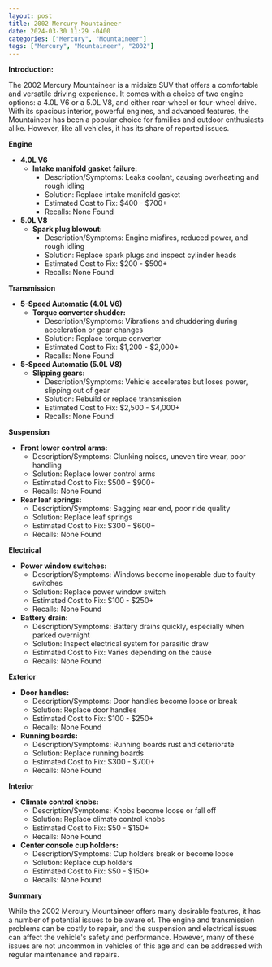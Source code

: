 ```yaml
---
layout: post
title: 2002 Mercury Mountaineer
date: 2024-03-30 11:29 -0400
categories: ["Mercury", "Mountaineer"]
tags: ["Mercury", "Mountaineer", "2002"]
---
```

**Introduction:**

The 2002 Mercury Mountaineer is a midsize SUV that offers a comfortable and versatile driving experience. It comes with a choice of two engine options: a 4.0L V6 or a 5.0L V8, and either rear-wheel or four-wheel drive. With its spacious interior, powerful engines, and advanced features, the Mountaineer has been a popular choice for families and outdoor enthusiasts alike. However, like all vehicles, it has its share of reported issues.

**Engine**

* **4.0L V6**
    * **Intake manifold gasket failure:**
        * Description/Symptoms: Leaks coolant, causing overheating and rough idling
        * Solution: Replace intake manifold gasket
        * Estimated Cost to Fix: $400 - $700+
        * Recalls: None Found
* **5.0L V8**
    * **Spark plug blowout:**
        * Description/Symptoms: Engine misfires, reduced power, and rough idling
        * Solution: Replace spark plugs and inspect cylinder heads
        * Estimated Cost to Fix: $200 - $500+
        * Recalls: None Found

**Transmission**

* **5-Speed Automatic (4.0L V6)**
    * **Torque converter shudder:**
        * Description/Symptoms: Vibrations and shuddering during acceleration or gear changes
        * Solution: Replace torque converter
        * Estimated Cost to Fix: $1,200 - $2,000+
        * Recalls: None Found
* **5-Speed Automatic (5.0L V8)**
    * **Slipping gears:**
        * Description/Symptoms: Vehicle accelerates but loses power, slipping out of gear
        * Solution: Rebuild or replace transmission
        * Estimated Cost to Fix: $2,500 - $4,000+
        * Recalls: None Found

**Suspension**

* **Front lower control arms:**
    * Description/Symptoms: Clunking noises, uneven tire wear, poor handling
    * Solution: Replace lower control arms
    * Estimated Cost to Fix: $500 - $900+
    * Recalls: None Found
* **Rear leaf springs:**
    * Description/Symptoms: Sagging rear end, poor ride quality
    * Solution: Replace leaf springs
    * Estimated Cost to Fix: $300 - $600+
    * Recalls: None Found

**Electrical**

* **Power window switches:**
    * Description/Symptoms: Windows become inoperable due to faulty switches
    * Solution: Replace power window switch
    * Estimated Cost to Fix: $100 - $250+
    * Recalls: None Found
* **Battery drain:**
    * Description/Symptoms: Battery drains quickly, especially when parked overnight
    * Solution: Inspect electrical system for parasitic draw
    * Estimated Cost to Fix: Varies depending on the cause
    * Recalls: None Found

**Exterior**

* **Door handles:**
    * Description/Symptoms: Door handles become loose or break
    * Solution: Replace door handles
    * Estimated Cost to Fix: $100 - $250+
    * Recalls: None Found
* **Running boards:**
    * Description/Symptoms: Running boards rust and deteriorate
    * Solution: Replace running boards
    * Estimated Cost to Fix: $300 - $700+
    * Recalls: None Found

**Interior**

* **Climate control knobs:**
    * Description/Symptoms: Knobs become loose or fall off
    * Solution: Replace climate control knobs
    * Estimated Cost to Fix: $50 - $150+
    * Recalls: None Found
* **Center console cup holders:**
    * Description/Symptoms: Cup holders break or become loose
    * Solution: Replace cup holders
    * Estimated Cost to Fix: $50 - $150+
    * Recalls: None Found

**Summary**

While the 2002 Mercury Mountaineer offers many desirable features, it has a number of potential issues to be aware of. The engine and transmission problems can be costly to repair, and the suspension and electrical issues can affect the vehicle's safety and performance. However, many of these issues are not uncommon in vehicles of this age and can be addressed with regular maintenance and repairs.

